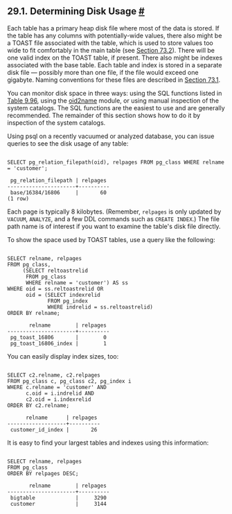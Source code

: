 ## 29.1. Determining Disk Usage [#](#DISK-USAGE)

Each table has a primary heap disk file where most of the data is stored. If the table has any columns with potentially-wide values, there also might be a TOAST file associated with the table, which is used to store values too wide to fit comfortably in the main table (see [Section 73.2](storage-toast.html "73.2. TOAST")). There will be one valid index on the TOAST table, if present. There also might be indexes associated with the base table. Each table and index is stored in a separate disk file — possibly more than one file, if the file would exceed one gigabyte. Naming conventions for these files are described in [Section 73.1](storage-file-layout.html "73.1. Database File Layout").

You can monitor disk space in three ways: using the SQL functions listed in [Table 9.96](functions-admin.html#FUNCTIONS-ADMIN-DBSIZE "Table 9.96. Database Object Size Functions"), using the [oid2name](oid2name.html "oid2name") module, or using manual inspection of the system catalogs. The SQL functions are the easiest to use and are generally recommended. The remainder of this section shows how to do it by inspection of the system catalogs.

Using psql on a recently vacuumed or analyzed database, you can issue queries to see the disk usage of any table:

```

SELECT pg_relation_filepath(oid), relpages FROM pg_class WHERE relname = 'customer';

 pg_relation_filepath | relpages
----------------------+----------
 base/16384/16806     |       60
(1 row)
```

Each page is typically 8 kilobytes. (Remember, `relpages` is only updated by `VACUUM`, `ANALYZE`, and a few DDL commands such as `CREATE INDEX`.) The file path name is of interest if you want to examine the table's disk file directly.

To show the space used by TOAST tables, use a query like the following:

```

SELECT relname, relpages
FROM pg_class,
     (SELECT reltoastrelid
      FROM pg_class
      WHERE relname = 'customer') AS ss
WHERE oid = ss.reltoastrelid OR
      oid = (SELECT indexrelid
             FROM pg_index
             WHERE indrelid = ss.reltoastrelid)
ORDER BY relname;

       relname        | relpages
----------------------+----------
 pg_toast_16806       |        0
 pg_toast_16806_index |        1
```

You can easily display index sizes, too:

```

SELECT c2.relname, c2.relpages
FROM pg_class c, pg_class c2, pg_index i
WHERE c.relname = 'customer' AND
      c.oid = i.indrelid AND
      c2.oid = i.indexrelid
ORDER BY c2.relname;

      relname      | relpages
-------------------+----------
 customer_id_index |       26
```

It is easy to find your largest tables and indexes using this information:

```

SELECT relname, relpages
FROM pg_class
ORDER BY relpages DESC;

       relname        | relpages
----------------------+----------
 bigtable             |     3290
 customer             |     3144
```